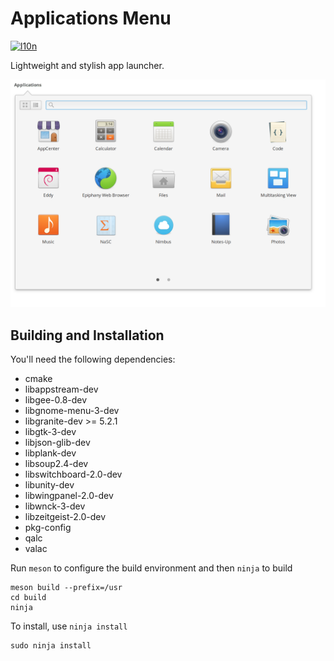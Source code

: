 # Applications Menu
[![l10n](https://l10n.elementary.io/widgets/wingpanel/applications-menu/svg-badge.svg)](https://l10n.elementary.io/projects/wingpanel/applications-menu)

Lightweight and stylish app launcher.

![Screenshot](data/screenshot.png?raw=true)

## Building and Installation

You'll need the following dependencies:
* cmake
* libappstream-dev
* libgee-0.8-dev
* libgnome-menu-3-dev
* libgranite-dev >= 5.2.1
* libgtk-3-dev
* libjson-glib-dev
* libplank-dev
* libsoup2.4-dev
* libswitchboard-2.0-dev
* libunity-dev
* libwingpanel-2.0-dev
* libwnck-3-dev
* libzeitgeist-2.0-dev
* pkg-config
* qalc
* valac

Run `meson` to configure the build environment and then `ninja` to build

    meson build --prefix=/usr
    cd build
    ninja

To install, use `ninja install`

    sudo ninja install
